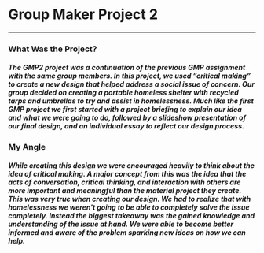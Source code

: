 <h1> Group Maker Project 2 </h1>
<hr/>
<h3>What Was the Project?</h3>
<h5>The GMP2 project was a continuation of the previous GMP assignment with the same group members. In this project, we used “critical making” to create a new design that helped address a social issue of concern. Our group decided on creating a portable homeless shelter with recycled tarps and umbrellas to try and assist in homelessness. Much like the first GMP project we first started with a project briefing to explain our idea and what we were going to do, followed by a slideshow presentation of our final design, and an individual essay to reflect our design process.</h5>
 
<h3>My Angle</h3>
<h5>While creating this design we were encouraged heavily to think about the idea of critical making. A major concept from this was the idea that the acts of conversation, critical thinking, and interaction with others are more important and meaningful than the material project they create. This was very true when creating our design. We had to realize that with homelessness we weren't going to be able to completely solve the issue completely. Instead the biggest takeaway was the gained knowledge and understanding of the issue at hand. We were able to become better informed and aware of the problem sparking new ideas on how we can help.</h5>